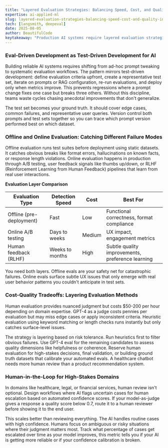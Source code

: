 ```yaml
---
title: "Layered Evaluation Strategies: Balancing Speed, Cost, and Quality in Production AI Systems"
expertise: ai-applied-ml
slug: layered-evaluation-strategies-balancing-speed-cost-and-quality-in-production-ai-systems
tech: [langsmith, deepeval]
date: 2025-08-05
author: BeautifulCode
keytakeaway: "Production AI systems require layered evaluation strategies where fast heuristics catch obvious failures, model-based judges assess quality at scale, and human review focuses on high-stakes edge cases, with offline evals preventing regressions and online evals surfacing real-world UX issues."
---
```


### Eval-Driven Development as Test-Driven Development for AI

Building reliable AI systems requires shifting from ad-hoc prompt tweaking to systematic evaluation workflows. The pattern mirrors test-driven development: define evaluation criteria upfront, create a representative test set, iterate on prompts or RAG configuration, re-run evaluations, and deploy only when metrics improve. This prevents regressions where a prompt change fixes one case but breaks three others. Without this discipline, teams waste cycles chasing anecdotal improvements that don't generalize.

The test set becomes your ground truth. It should cover edge cases, common failures, and representative user queries. Version control both prompts and test sets together so you can trace which prompt version performed best on which dataset.

### Offline and Online Evaluation: Catching Different Failure Modes

Offline evaluation runs test suites before deployment using static datasets. It catches obvious breaks like format errors, hallucinations on known facts, or response length violations. Online evaluation happens in production through A/B testing, user feedback signals like thumbs up/down, or RLHF (Reinforcement Learning from Human Feedback) pipelines that learn from real user interactions.

**Evaluation Layer Comparison**

| Evaluation Type | Detection Speed | Cost | Best For |
|-----------------|----------------|------|----------|
| Offline (pre-deployment) | Fast | Low | Functional correctness, format compliance |
| Online A/B testing | Days to weeks | Medium | UX impact, engagement metrics |
| Human feedback (RLHF) | Weeks to months | High | Subtle quality improvements, preference learning |

You need both layers. Offline evals are your safety net for catastrophic failures. Online evals surface subtle UX issues that only emerge with real user behavior patterns you couldn't anticipate in test sets.

### Cost-Quality Tradeoffs: Layering Evaluation Methods

Human evaluation provides nuanced judgment but costs $50-200 per hour depending on domain expertise. GPT-4 as a judge costs pennies per evaluation but may miss edge cases or apply inconsistent criteria. Heuristic evaluation using keyword matching or length checks runs instantly but only catches surface-level issues.

The strategy is layering based on risk tolerance. Run heuristics first to filter obvious failures. Use GPT-4 eval for the remaining candidates to assess quality dimensions like helpfulness or coherence. Reserve human evaluation for high-stakes decisions, final validation, or building ground truth datasets that calibrate your automated evals. A healthcare chatbot needs more human review than a product recommendation system.

### Human-in-the-Loop for High-Stakes Domains

In domains like healthcare, legal, or financial services, human review isn't optional. Design workflows where AI flags uncertain cases for human escalation based on automated confidence scores. If your model-as-judge gives a response a quality score below 0.7, route it to a human reviewer before showing it to the end user.

This scales better than reviewing everything. The AI handles routine cases with high confidence. Humans focus on ambiguous or risky situations where their judgment matters most. Track what percentage of cases get escalated over time as your model improves, this metric tells you if your AI is getting more reliable or if your confidence calibration is broken.